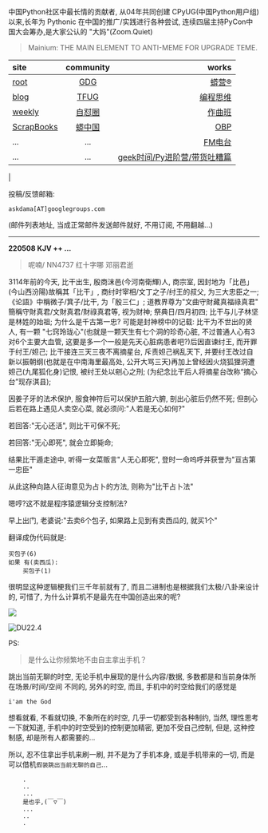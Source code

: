 中国Python社区中最长情的贡献者, 从04年共同创建 CPyUG(中国Python用户组)以来,长年为 Pythonic 在中国的推广/实践进行各种尝试, 连续四届主持PyCon中国大会筹办,是大家公认的 "大妈"(Zoom.Quiet)

> Mainium: THE MAIN ELEMENT TO ANTI-MEME FOR UPGRADE TEME.

| site | community | works |
| :-----| :----: | ----: |
| [root](http://zoomquiet.io/) | [GDG](https://blog.zhgdg.org/) | [蟒营®](https://doc.101.camp/) |
| [blog](https://blog.zoomquiet.io/pages/zoomquiet.html) | [TFUG](http://zh.tfug.world/) | [编程思维](https://py.101.camp/) |
| [weekly](http://weekly.pychina.org/) | [自怼圈](https://du.101.camp/) | [作曲班](https://mu.101.camp/) |
| [ScrapBooks](https://zoomquiet.io/collection.html) | [蟒中国](https://pychina.org/) | [OBP](https://zoomquiet.io/obp/index.html) |
| ... | ... | [FM电台](https://fm.101.camp/) |
| ... | ... | [geek时间/Py进阶营/带货吐糟篇](https://fm.101.camp/2020/geek2py-dama.html) 
 |


投稿/反馈邮箱:

    askdama[AT]googlegroups.com

(邮件列表地址, 
当成正常邮件发送邮件就好, 不用订阅, 不用翻越...)



---------------------------------------------------
**220508 KJV ++ ...**


> 呢喃/ NN4737 红十字哪 邓丽君逝




3114年前的今天, 比干出生, 殷商沫邑(今河南衛輝)人, 商宗室, 因封地为「比邑」(今山西汾陽)故稱其「比干」, 商纣时宰相/文丁之子/纣王的叔父, 为三大忠臣之一;《论語》中稱微子/箕子/比干, 为「殷三仁」; 道教界尊为"文曲守財藏真福祿真君" 簡稱守財真君/文財真君/財祿真君等, 视为财神; 祭典日/四月初四; 比干与儿子林坚是林姓的始祖;
为什么是千古第一忠? 可能是封神榜中的记载: 比干为不世出的贤人, 有一颗 "七窍玲珑心"(也就是一颗天生有七个洞的珍奇心脏, 不过普通人心有3对6个主要大血管, 这要是多一个一般是先天心脏病患者吧?)后因直谏纣王, 而开罪于纣王/妲己; 比干接连三天三夜不离摘星台, 斥责妲己祸乱天下, 并要纣王改过自新以振朝纲(也就是在中南海里最高处, 公开大骂三天)再加上曾经因火烧狐狸洞遭妲己(九尾狐化身)记恨, 被纣王处以剜心之刑; (为纪念比干后人将摘星台改称“摘心台”现存淇县);

因姜子牙的法术保护, 服食神符后可以保护五脏六腑, 剖出心脏后仍然不死; 但剖心后若在路上遇见人卖空心菜, 就必须问:"人若是无心如何?"

若回答:"无心还活", 则比干可保不死;

若回答:"无心即死", 就会立即毙命;

结果比干遁走途中, 听得一女菜贩言"人无心即死", 登时一命呜呼并获誉为"亘古第一忠臣"

从此这种向路人征询意见为占卜的方法, 则称为"比干占卜法"

嗯哼?这不就是程序猿逻辑分支控制法?

早上出门, 老婆说:"去卖6个包子, 如果路上见到有卖西瓜的, 就买1个"

翻译成伪代码就是:


    买包子(6)
    如果 有(卖西瓜):
        买包子(1)



很明显这种逻辑梗我们三千年前就有了, 而且二进制也是根据我们太极/八卦来设计的, 可惜了, 为什么计算机不是最先在中国创造出来的呢?




![](https://ipic.zoomquiet.top/2022-05-07-zq42-today-card-2205.008.jpeg)


![DU22.4](https://ipic.zoomquiet.top/2022-04-30-220430DU6y_zip.jpg!/fw/420)



PS:
> 是什么让你频繁地不由自主拿出手机？

跳出当前无聊的时空,
无论手机中展现的是什么内容/数据,
多数都是和当前身体所在场景/时间/空间 不同的,
另外的时空,
而且, 手机中的时空给我们的感觉是

    i'am the God

想看就看, 不看就切换,
不象所在的时空, 几乎一切都受到各种制约,
当然,
理性思考一下就知道,
手机中的时空受到的控制更加精密, 更加不受自己控制,
但是, 这种控制感,
却是所有人都需要的...

所以, 
忍不住拿出手机来刷一刷,
并不是为了手机本身, 或是手机带来的一切,
而是可以借机`假装跳出当前无聊的自己`...



```
    .
    ..
    ...
    是也乎,(￣▽￣)
    ...
    ..
    .
```


